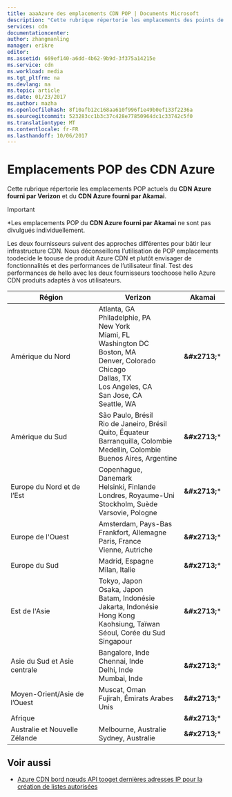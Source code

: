 ```yaml
---
title: aaaAzure des emplacements CDN POP | Documents Microsoft
description: "Cette rubrique répertorie les emplacements des points de présence des CDN Azure."
services: cdn
documentationcenter: 
author: zhangmanling
manager: erikre
editor: 
ms.assetid: 669ef140-a6dd-4b62-9b9d-3f375a14215e
ms.service: cdn
ms.workload: media
ms.tgt_pltfrm: na
ms.devlang: na
ms.topic: article
ms.date: 01/23/2017
ms.author: mazha
ms.openlocfilehash: 8f10afb12c168aa610f996f1e49b0ef133f2236a
ms.sourcegitcommit: 523283cc1b3c37c428e77850964dc1c33742c5f0
ms.translationtype: MT
ms.contentlocale: fr-FR
ms.lasthandoff: 10/06/2017
---
```

# <a name="azure-cdn-pop-locations"></a>Emplacements POP des CDN Azure
Cette rubrique répertorie les emplacements POP actuels du **CDN Azure fourni par Verizon** et du **CDN Azure fourni par Akamai**.

> [!IMPORTANT]
> \*Les emplacements POP du **CDN Azure fourni par Akamai** ne sont pas divulgués individuellement.  
> 
> Les deux fournisseurs suivent des approches différentes pour bâtir leur infrastructure CDN.  Nous déconseillons l’utilisation de POP emplacements toodecide le toouse de produit Azure CDN et plutôt envisager de fonctionnalités et des performances de l’utilisateur final.  Test des performances de hello avec les deux fournisseurs toochoose hello Azure CDN produits adaptés à vos utilisateurs. 
> 
> 

| Région | Verizon | Akamai |
| --- | --- | --- |
| Amérique du Nord |Atlanta, GA<br />Philadelphie, PA<br />New York<br />Miami, FL<br />Washington DC<br />Boston, MA<br />Denver, Colorado<br />Chicago<br />Dallas, TX<br />Los Angeles, CA<br />San Jose, CA<br />Seattle, WA |**&amp;#x2713;**\* |
| Amérique du Sud |São Paulo, Brésil<br />Rio de Janeiro, Brésil<br />Quito, Équateur<br />Barranquilla, Colombie<br />Medellin, Colombie<br/>Buenos Aires, Argentine |**&amp;#x2713;**\* |
| Europe du Nord et de l’Est |Copenhague, Danemark<br />Helsinki, Finlande<br />Londres, Royaume-Uni<br />Stockholm, Suède<br />Varsovie, Pologne |**&amp;#x2713;**\* |
| Europe de l'Ouest |Amsterdam, Pays-Bas<br />Frankfort, Allemagne<br />Paris, France<br />Vienne, Autriche |**&amp;#x2713;**\* |
| Europe du Sud |Madrid, Espagne<br />Milan, Italie |**&amp;#x2713;**\* |
| Est de l'Asie |Tokyo, Japon<br />Osaka, Japon<br />Batam, Indonésie<br />Jakarta, Indonésie<br />Hong Kong<br />Kaohsiung, Taïwan<br />Séoul, Corée du Sud<br />Singapour |**&amp;#x2713;**\* |
| Asie du Sud et Asie centrale |Bangalore, Inde<br />Chennai, Inde<br />Delhi, Inde<br />Mumbai, Inde |**&amp;#x2713;**\* |
| Moyen-Orient/Asie de l’Ouest |Muscat, Oman <br /> Fujirah, Émirats Arabes Unis |**&amp;#x2713;**\* |
| Afrique | |**&amp;#x2713;**\* |
| Australie et Nouvelle Zélande |Melbourne, Australie<br />Sydney, Australie |**&amp;#x2713;**\* |

## <a name="see-also"></a>Voir aussi
* [Azure CDN bord nœuds API tooget dernières adresses IP pour la création de listes autorisées](https://docs.microsoft.com/en-us/rest/api/cdn/edgenodes)

